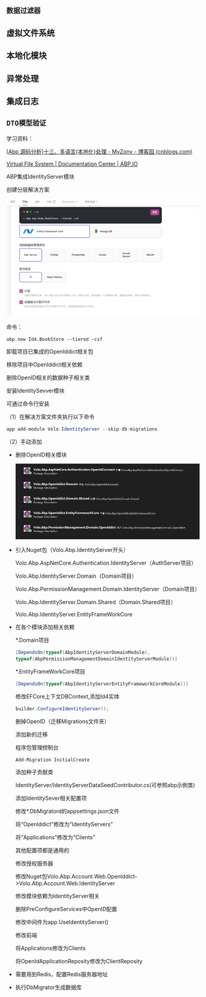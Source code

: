 ## `数据过滤器`

## 虚拟文件系统

## 本地化模块

## 异常处理

## 集成日志

## `DTO模型验证`



学习资料：

[[Abp 源码分析\]十三、多语言(本地化)处理 - MyZony - 博客园 (cnblogs.com)](https://www.cnblogs.com/myzony/p/9496490.html)

[Virtual File System | Documentation Center | ABP.IO](https://docs.abp.io/zh-Hans/abp/latest/Virtual-File-System)





ABP集成IdentityServer模块

创建分层解决方案

![image-20240113145041076](images/image-20240113145041076.png)

命令：

```shell
abp new Id4.BookStore --tiered -csf
```

卸载项目已集成的OpenIddict相关包

移除项目中OpenIddict相关依赖

删除OpenID相关的数据种子相关类

安装IdentitySevver模块

可通过命令行安装

（1）在解决方案文件夹执行以下命令

```C#
app add-module Volo.IdentityServer --skip-db-migrations
```

（2）手动添加

- 删除OpenID相关模块

  ![image-20240113154409098](images/image-20240113154409098.png)

- 引入Nuget包（Volo.Abp.IdentityServer开头）

  Volo.Abp.AspNetCore.Authentication.IdentityServer（AuthServer项目）

  Volo.Abp.IdentityServer.Domain（Domain项目）

  Volo.Abp.PermissionManagement.Domain.IdentityServer（Domain项目）

  Volo.Abp.IdentityServer.Domain.Shared（Domain.Shared项目）

  Volo.Abp.IdentityServer.EntityFrameWorkCore

- 在各个模块添加相关依赖

  *.Domain项目

  ```C#
  [DependsOn(typeof(AbpIdentityServerDomainModule),
  typeof(AbpPermissionManagementDomainIdentityServerModule))]
  ```

  *.EntityFrameWorkCore项目

  ```C#
  [DependsOn(typeof(AbpIdentityServerEntityFrameworkCoreModule))]
  ```

  修改EFCore上下文DBContext,添加Id4实体

  ```C#
  builder.ConfigureIdentityServer();
  ```

  

  删掉OpenID（迁移Migrations文件夹）

  添加新的迁移

  程序包管理控制台

  ```shell
  Add-Migration InitialCreate
  ```

  添加种子贡献类

  IdentityServer/IdentityServerDataSeedContributor.cs(可参照abp示例类)

  添加IdentitySever相关配置项

  修改*.DbMigratord的appsettings.json文件

  将“OpenIddict”修改为“IdentityServers”

  将“Applications”修改为“Clients”

  其他配置项都是通用的

  修改授权服务器

  修改Nuget包Volo.Abp.Account.Web.OpenIddict->Volo.Abp.Account.Web.IdentityServer

  修改模块依赖为IdentityServer相关

  删除PreConfigureServices中OpenID配置

  修改中间件为app.UseIdentityServer()

  修改前端

  将Applications修改为Clients

  将OpenIdApplicationReposity修改为ClientReposity

- 需要用到Redis，配置Redis服务器地址

- 执行DbMigrator生成数据库





